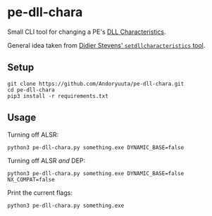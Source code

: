 # pe-dll-chara
Small CLI tool for changing a PE's [DLL Characteristics](https://docs.microsoft.com/en-us/windows/win32/debug/pe-format#dll-characteristics).

General idea taken from [Didier Stevens' `setdllcharacteristics` tool](https://blog.didierstevens.com/2010/10/17/setdllcharacteristics/).

## Setup
```
git clone https://github.com/Andoryuuta/pe-dll-chara.git
cd pe-dll-chara
pip3 install -r requirements.txt
```

## Usage
Turning off ALSR:
```
python3 pe-dll-chara.py something.exe DYNAMIC_BASE=false
```

Turning off ALSR _and_ DEP:
```
python3 pe-dll-chara.py something.exe DYNAMIC_BASE=false NX_COMPAT=false
```

Print the current flags:
```
python3 pe-dll-chara.py something.exe
```
